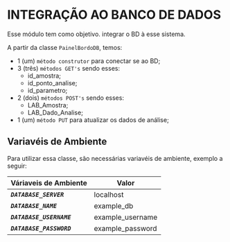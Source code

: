 # INTEGRAÇÃO AO BANCO DE DADOS

Esse módulo tem como objetivo. integrar o BD à esse sistema.

A partir da classe `PainelBordoDB`, temos:

- 1 (um) `método construtor` para conectar se ao BD;
- 3 (três) `métodos GET's` sendo esses:
  - id_amostra;
  - id_ponto_analise;
  - id_parametro;
- 2 (dois) `métodos POST's` sendo esses:
  - LAB_Amostra;
  - LAB_Dado_Analise;
- 1 (um) `método PUT` para atualizar os dados de análise;

## Variavéis de Ambiente

Para utilizar essa classe, são necessárias variavéis de ambiente, exemplo a seguir:

| Váriaveis de Ambiente     | Valor            |
| ------------------------- | ---------------- |
| _**`DATABASE_SERVER`**_   | localhost        |
| _**`DATABASE_NAME`**_     | example_db       |
| _**`DATABASE_USERNAME`**_ | example_username |
| _**`DATABASE_PASSWORD`**_ | example_password |
